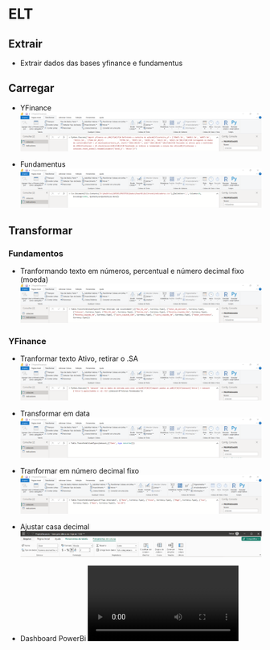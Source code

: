 # ELT

## Extrair

- Extrair dados das bases yfinance e fundamentus

## Carregar

- YFinance
  ![alt text](image.png)

- Fundamentus
  ![alt text](image-2.png)

## Transformar

### Fundamentos

- Tranformando texto em números, percentual e número decimal fixo (moeda)
  ![alt text](image-3.png)

### YFinance

- Tranformar texto Ativo, retirar o .SA
  ![alt text](image-4.png)

- Transformar em data
  ![alt text](image-5.png)

- Tranformar em número decimal fixo
  ![alt text](image-6.png)

- Ajustar casa decimal
  ![alt text](image-8.png)

- Dashboard PowerBi
  <video controls src="PowerBi-2.mp4" title="Title"></video>
